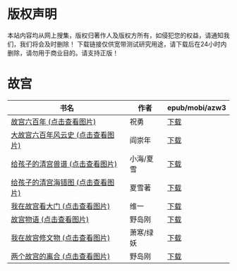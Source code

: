 # 版权声明

本站内容均从网上搜集，版权归著作人及版权方所有，如侵犯您的权益，请通知我们，我们将会及时删除！ 下载链接仅供宽带测试研究用途，请下载后在24小时内删除，请勿用于商业目的。请支持正版！

# 故宫

| 书名 | 作者 | epub/mobi/azw3 |
| --- | --- | --- |
| [故宫六百年 (点击查看图片)](https://www.dushupai.com/attachment/2024/06/10/f1dc5d9d7a4683f2.jpg) | 祝勇 | [下载](https://url89.ctfile.com/f/31084289-1357001329-12e528?p=8866) |
| [大故宫六百年风云史 (点击查看图片)](https://www.dushupai.com/attachment/2024/06/10/babee14d4ccf2ca3.jpg) | 阎崇年 | [下载](https://url89.ctfile.com/f/31084289-1356995089-1adaaf?p=8866) |
| [给孩子的清宫兽谱 (点击查看图片)](https://www.dushupai.com/attachment/2024/06/09/2d7d22bd1bd3f9ef.jpg) | 小海/夏雪 | [下载](https://url89.ctfile.com/f/31084289-1356990316-560b44?p=8866) |
| [给孩子的清宫海错图 (点击查看图片)](https://www.dushupai.com/attachment/2024/06/09/bf583bcca2bdb38f.jpg) | 夏雪著 | [下载](https://url89.ctfile.com/f/31084289-1356990100-c64ba9?p=8866) |
| [我在故宫看大门 (点击查看图片)](https://www.dushupai.com/attachment/2024/06/07/2b3dde5eb49f9db8.jpg) | 维一 | [下载](https://url89.ctfile.com/f/31084289-1357044289-c2afc7?p=8866) |
| [故宫物语 (点击查看图片)](https://www.dushupai.com/attachment/2024/06/03/d888d0e15f3dc493.jpg) | 野岛刚 | [下载](https://url89.ctfile.com/f/31084289-1357019347-0c448f?p=8866) |
| [我在故宫修文物 (点击查看图片)](https://www.dushupai.com/attachment/2024/06/01/a7ac4f995ec62318.jpg) | 萧寒/绿妖 | [下载](https://url89.ctfile.com/f/31084289-1357008073-19db87?p=8866) |
| [两个故宫的离合 (点击查看图片)](https://www.dushupai.com/attachment/2024/06/01/7c7a1cdc4c4ac548.jpg) | 野岛刚  | [下载](https://url89.ctfile.com/f/31084289-1357006156-d22a19?p=8866) |
